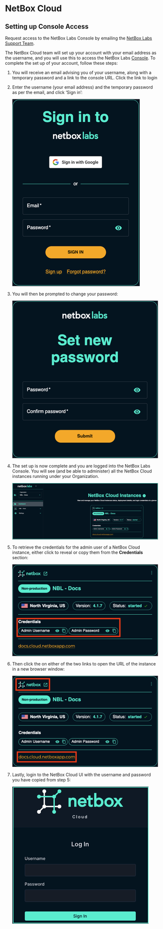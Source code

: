 # NetBox Cloud

## Setting up Console Access

Request access to the NetBox Labs Console by emailing the [NetBox Labs Support Team](mailto:support@netboxlabs.com). 

The NetBox Cloud team will set up your account with your email address as the username, and you will use this to access the NetBox Labs [Console](https://console.netboxlabs.com/dashboard/). To complete the set up of your account, follow these steps: 

1. You will receive an email advising you of your username, along with a temporary password and a link to the console URL. Click the link to login

2. Enter the username (your email address) and the temporary password as per the email, and click ‘Sign in’: 

    ![temp password signin](../images/console_access/tmp_pwd_signin.png)

3. You will then be prompted to change your password: 

    ![change password](../images/console_access/change_pwd.png)

4. The set up is now complete and you are logged into the NetBox Labs Console. You will see (and be able to administer) all the NetBox Cloud instances running under your Organization.

    ![view instances](../images/console_access/view_instances.png)

5. To retrieve the credentials for the admin user of a NetBox Cloud instance, either click to reveal or copy them from the **Credentials** section: 

    ![retrieve admin credentials](../images/console_access/get_credentials.png)

6. Then click the on either of the two links to open the URL of the instance in a new browser window:

    ![launch ui](../images/console_access/launch_ui.png)

7. Lastly, login to the NetBox Cloud UI with the username and password you have copied from step 5: 

    ![admin login](../images/console_access/admin_login.png)
